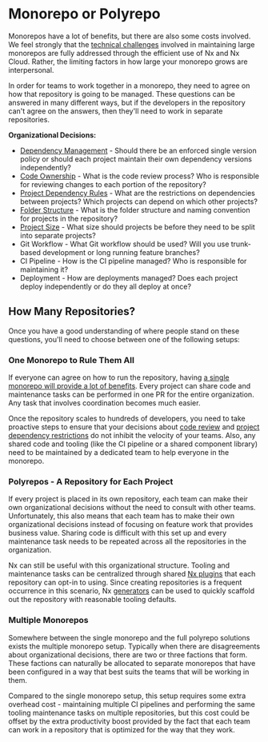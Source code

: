 # Monorepo or Polyrepo

Monorepos have a lot of benefits, but there are also some costs involved. We feel strongly that the [technical challenges](/concepts/decisions/why-monorepos) involved in maintaining large monorepos are fully addressed through the efficient use of Nx and Nx Cloud. Rather, the limiting factors in how large your monorepo grows are interpersonal.

In order for teams to work together in a monorepo, they need to agree on how that repository is going to be managed. These questions can be answered in many different ways, but if the developers in the repository can't agree on the answers, then they'll need to work in separate repositories.

**Organizational Decisions:**

-  [Dependency Management](/concepts/decisions/dependency-management) - Should there be an enforced single version policy or should each project maintain their own dependency versions independently?
-  [Code Ownership](/concepts/decisions/code-ownership) - What is the code review process? Who is responsible for reviewing changes to each portion of the repository?
-  [Project Dependency Rules](/concepts/decisions/project-dependency-rules) - What are the restrictions on dependencies between projects? Which projects can depend on which other projects?
-  [Folder Structure](/concepts/decisions/folder-structure) - What is the folder structure and naming convention for projects in the repository?
-  [Project Size](/concepts/decisions/project-size) - What size should projects be before they need to be split into separate projects?
-  Git Workflow - What Git workflow should be used? Will you use trunk-based development or long running feature branches?
-  CI Pipeline - How is the CI pipeline managed? Who is responsible for maintaining it?
-  Deployment - How are deployments managed? Does each project deploy independently or do they all deploy at once?

## How Many Repositories?

Once you have a good understanding of where people stand on these questions, you'll need to choose between one of the following setups:

### One Monorepo to Rule Them All

If everyone can agree on how to run the repository, having [a single monorepo will provide a lot of benefits](/concepts/decisions/why-monorepos). Every project can share code and maintenance tasks can be performed in one PR for the entire organization. Any task that involves coordination becomes much easier.

Once the repository scales to hundreds of developers, you need to take proactive steps to ensure that your decisions about [code review](/concepts/decisions/code-ownership) and [project dependency restrictions](/features/enforce-module-boundaries) do not inhibit the velocity of your teams. Also, any shared code and tooling (like the CI pipeline or a shared component library) need to be maintained by a dedicated team to help everyone in the monorepo.

### Polyrepos - A Repository for Each Project

If every project is placed in its own repository, each team can make their own organizational decisions without the need to consult with other teams. Unfortunately, this also means that each team has to make their own organizational decisions instead of focusing on feature work that provides business value. Sharing code is difficult with this set up and every maintenance task needs to be repeated across all the repositories in the organization.

Nx can still be useful with this organizational structure. Tooling and maintenance tasks can be centralized through shared [Nx plugins](/concepts/nx-plugins) that each repository can opt-in to using. Since creating repositories is a frequent occurrence in this scenario, Nx [generators](/features/generate-code) can be used to quickly scaffold out the repository with reasonable tooling defaults.

### Multiple Monorepos

Somewhere between the single monorepo and the full polyrepo solutions exists the multiple monorepo setup. Typically when there are disagreements about organizational decisions, there are two or three factions that form. These factions can naturally be allocated to separate monorepos that have been configured in a way that best suits the teams that will be working in them.

Compared to the single monorepo setup, this setup requires some extra overhead cost - maintaining multiple CI pipelines and performing the same tooling maintenance tasks on multiple repositories, but this cost could be offset by the extra productivity boost provided by the fact that each team can work in a repository that is optimized for the way that they work.
